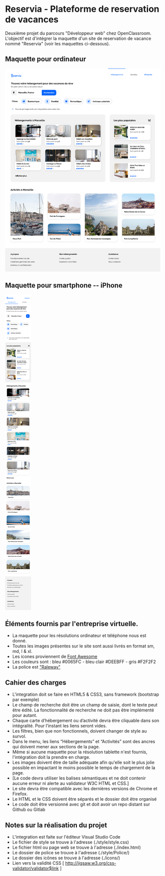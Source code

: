 # Reservia - Plateforme de reservation de vacances
Deuxième projet du parcours "Développeur web" chez OpenClassroom.
L'objectif est d'intégrer la maquette d'un site de reservation de vacance nommé "Reservia" (voir les maquettes ci-dessous).
## Maquette pour ordinateur
![maquette desktop reservia](./img/mockup/desktop.png)
## Maquette pour smartphone -- iPhone
![maquette phone reservia](./img/mockup/phone.png)

## Éléments fournis par l'entreprise virtuelle.
- La maquette pour les résolutions ordinateur et téléphone nous est donné.
- Toutes les images présentes sur le site sont aussi livrés en format sm, md, l & xl.
- Les icones proviennent de [Font Awesome](https://fontawesome.com/)
- Les couleurs sont : bleu #0065FC - bleu clair #DEEBFF - gris #F2F2F2
- La police est ["Raleway"](https://fonts.google.com/specimen/Raleway)

## Cahier des charges
- L'integration doit se faire en HTML5 & CSS3, sans framework (bootstrap par exemple)
- Le champ de recherche doit être un champ de saisie, dont le texte peut être édité. La fonctionnalité de recherche ne doit pas être implémenté pour autant.
- Chaque carte d’hébergement ou d’activité devra être cliquable dans son intégralité. Pour l’instant les liens seront vides.
- Les filtres, bien que non fonctionnels, doivent changer de style au survol.
- Dans le menu, les liens “Hébergements” et “Activités” sont des ancres qui doivent mener aux sections de la page.
- Même si aucune maquette pour la résolution tablette n'est fournis, l'intégration doit la prendre en charge.
- Les images doivent être de taille adéquate afin qu'elle soit le plus jolie possible en impactant le moins possible le temps de chargement de la page.
- [Le code devra utiliser les balises sémantiques et ne doit contenir aucune erreur ni alerte au validateur W3C HTML et CSS.]
- Le site devra être compatible avec les dernières versions de Chrome et Firefox.
- Le HTML et le CSS doivent être séparés et le dossier doit être organisé
- Le code doit être versionné avec git et doit avoir un repo distant sur Github ou Gitlab

## Notes sur la réalisation du projet
- L'integration est faite sur l'éditeur Visual Studio Code
- Le fichier de style se trouve à l'adresse (./style/style.css)
- Le fichier html ou page web se trouve à l'adresse (./index.html)
- Le dossier de police se trouve à l'adresse (./style/Police/)
- Le dossier des icônes se trouve à l'adresse (./icons/)
- Lien vers la validité CSS [ http://jigsaw.w3.org/css-validator/validator$link ]
